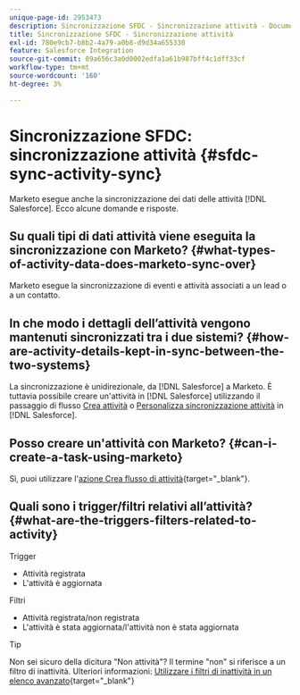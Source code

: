 ```yaml
---
unique-page-id: 2953473
description: Sincronizzazione SFDC - Sincronizzazione attività - Documenti Marketo - Documentazione del prodotto
title: Sincronizzazione SFDC - Sincronizzazione attività
exl-id: 780e9cb7-b8b2-4a79-a0b8-d9d34a655330
feature: Salesforce Integration
source-git-commit: 09a656c3a0d0002edfa1a61b987bff4c1dff33cf
workflow-type: tm+mt
source-wordcount: '160'
ht-degree: 3%

---
```


# Sincronizzazione SFDC: sincronizzazione attività {#sfdc-sync-activity-sync}

Marketo esegue anche la sincronizzazione dei dati delle attività [!DNL Salesforce]. Ecco alcune domande e risposte.

## Su quali tipi di dati attività viene eseguita la sincronizzazione con Marketo? {#what-types-of-activity-data-does-marketo-sync-over}

Marketo esegue la sincronizzazione di eventi e attività associati a un lead o a un contatto.

## In che modo i dettagli dell’attività vengono mantenuti sincronizzati tra i due sistemi? {#how-are-activity-details-kept-in-sync-between-the-two-systems}

La sincronizzazione è unidirezionale, da [!DNL Salesforce] a Marketo. È tuttavia possibile creare un&#39;attività in [!DNL Salesforce] utilizzando il passaggio di flusso [Crea attività](/help/marketo/product-docs/core-marketo-concepts/smart-campaigns/salesforce-flow-actions/create-task.md) o [Personalizza sincronizzazione attività](/help/marketo/product-docs/crm-sync/salesforce-sync/setup/optional-steps/customize-activities-sync.md) in [!DNL Salesforce].

## Posso creare un&#39;attività con Marketo? {#can-i-create-a-task-using-marketo}

Sì, puoi utilizzare l&#39;[azione Crea flusso di attività](/help/marketo/product-docs/core-marketo-concepts/smart-campaigns/salesforce-flow-actions/create-task.md){target="_blank"}.

## Quali sono i trigger/filtri relativi all’attività? {#what-are-the-triggers-filters-related-to-activity}

Trigger

* Attività registrata
* L&#39;attività è aggiornata

Filtri

* Attività registrata/non registrata
* L&#39;attività è stata aggiornata/l&#39;attività non è stata aggiornata

>[!TIP]
>
>Non sei sicuro della dicitura &quot;Non attività&quot;? Il termine &quot;non&quot; si riferisce a un filtro di inattività. Ulteriori informazioni: [Utilizzare i filtri di inattività in un elenco avanzato](/help/marketo/product-docs/core-marketo-concepts/smart-lists-and-static-lists/using-smart-lists/use-inactivity-filters-in-a-smart-list.md){target="_blank"}
